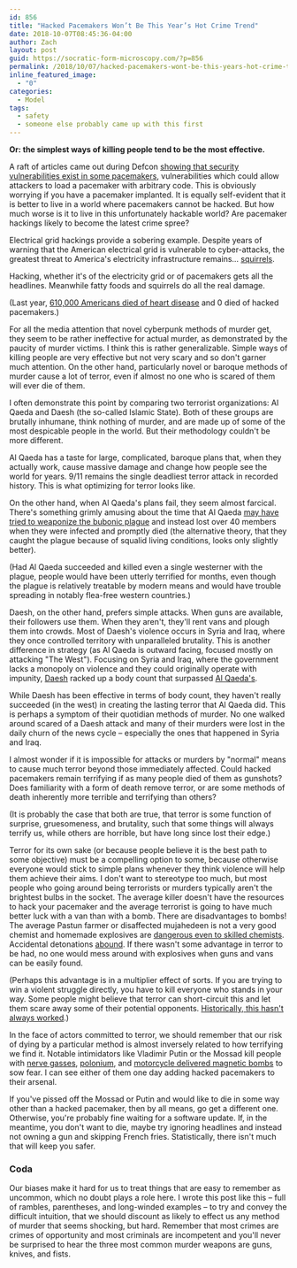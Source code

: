 ```yaml
---
id: 856
title: "Hacked Pacemakers Won’t Be This Year’s Hot Crime Trend"
date: 2018-10-07T08:45:36-04:00
author: Zach
layout: post
guid: https://socratic-form-microscopy.com/?p=856
permalink: /2018/10/07/hacked-pacemakers-wont-be-this-years-hot-crime-trend/
inline_featured_image:
  - "0"
categories:
  - Model
tags:
  - safety
  - someone else probably came up with this first
---
```


<strong>Or: the simplest ways of killing people tend to be the most effective.</strong>

A raft of articles came out during Defcon <a href="https://venturebeat.com/2008/08/08/defcon-excuse-me-while-i-turn-off-your-pacemaker/">showing that security vulnerabilities exist in some pacemakers</a>, vulnerabilities which could allow attackers to load a pacemaker with arbitrary code. This is obviously worrying if you have a pacemaker implanted. It is equally self-evident that it is better to live in a world where pacemakers cannot be hacked. But how much worse is it to live in this unfortunately hackable world? Are pacemaker hackings likely to become the latest crime spree?

Electrical grid hackings provide a sobering example. Despite years of warning that the American electrical grid is vulnerable to cyber-attacks, the greatest threat to America's electricity infrastructure remains… <a href="https://cybersquirrel1.com/">squirrels</a>.

Hacking, whether it's of the electricity grid or of pacemakers gets all the headlines. Meanwhile fatty foods and squirrels do all the real damage.

(Last year, <a href="https://www.cdc.gov/heartdisease/facts.htm">610,000 Americans died of heart disease</a> and 0 died of hacked pacemakers.)

For all the media attention that novel cyberpunk methods of murder get, they seem to be rather ineffective for actual murder, as demonstrated by the paucity of murder victims. I think this is rather generalizable. Simple ways of killing people are very effective but not very scary and so don't garner much attention. On the other hand, particularly novel or baroque methods of murder cause a lot of terror, even if almost no one who is scared of them will ever die of them.

I often demonstrate this point by comparing two terrorist organizations: Al Qaeda and Daesh (the so-called Islamic State). Both of these groups are brutally inhumane, think nothing of murder, and are made up of some of the most despicable people in the world. But their methodology couldn't be more different.

Al Qaeda has a taste for large, complicated, baroque plans that, when they actually work, cause massive damage and change how people see the world for years. 9/11 remains the single deadliest terror attack in recorded history. This is what optimizing for terror looks like.

On the other hand, when Al Qaeda's plans fail, they seem almost farcical. There's something grimly amusing about the time that Al Qaeda <a href="https://www.telegraph.co.uk/news/worldnews/africaandindianocean/algeria/4294664/Al-Qaeda-cell-killed-by-Black-Death-was-developing-biological-weapons.html">may have tried to weaponize the bubonic plague</a> and instead lost over 40 members when they were infected and promptly died (the alternative theory, that they caught the plague because of squalid living conditions, looks only slightly better).

(Had Al Qaeda succeeded and killed even a single westerner with the plague, people would have been utterly terrified for months, even though the plague is relatively treatable by modern means and would have trouble spreading in notably flea-free western countries.)

Daesh, on the other hand, prefers simple attacks. When guns are available, their followers use them. When they aren't, they'll rent vans and plough them into crowds. Most of Daesh's violence occurs in Syria and Iraq, where they once controlled territory with unparalleled brutality. This is another difference in strategy (as Al Qaeda is outward facing, focused mostly on attacking "The West"). Focusing on Syria and Iraq, where the government lacks a monopoly on violence and they could originally operate with impunity, <a href="http://www.foxnews.com/world/2017/06/18/more-than-180000-iraqi-civilians-killed-since-2003-report.html">Daesh</a> racked up a body count that surpassed <a href="https://www.statista.com/statistics/272757/al-qaeda-terrorist-attacks-by-death-toll/">Al Qaeda's</a>.

While Daesh has been effective in terms of body count, they haven't really succeeded (in the west) in creating the lasting terror that Al Qaeda did. This is perhaps a symptom of their quotidian methods of murder. No one walked around scared of a Daesh attack and many of their murders were lost in the daily churn of the news cycle – especially the ones that happened in Syria and Iraq.

I almost wonder if it is impossible for attacks or murders by "normal" means to cause much terror beyond those immediately affected. Could hacked pacemakers remain terrifying if as many people died of them as gunshots? Does familiarity with a form of death remove terror, or are some methods of death inherently more terrible and terrifying than others?

(It is probably the case that both are true, that terror is some function of surprise, gruesomeness, and brutality, such that some things will always terrify us, while others are horrible, but have long since lost their edge.)

Terror for its own sake (or because people believe it is the best path to some objective) must be a compelling option to some, because otherwise everyone would stick to simple plans whenever they think violence will help them achieve their aims. I don't want to stereotype too much, but most people who going around being terrorists or murders typically aren't the brightest bulbs in the socket. The average killer doesn't have the resources to hack your pacemaker and the average terrorist is going to have much better luck with a van than with a bomb. There are disadvantages to bombs! The average Pastun farmer or disaffected mujahedeen is not a very good chemist and homemade explosives are <a href="https://en.wikipedia.org/wiki/Acetone_peroxide#Accidents">dangerous even to skilled chemists</a>. Accidental detonations <a href="https://www.google.ca/search?rlz=1C5CHFA_enCA691CA692&amp;biw=1440&amp;bih=780&amp;ei=7m2xW--hFKyLjwS1mabQAw&amp;q=insurgents+killed+by+own+bomb&amp;oq=insurgents+killed+by+own+bomb&amp;gs_l=psy-ab.3..33i21k1j33i160k1l2.6313.11085.0.11329.29.27.0.2.2.0.142.2428.18j7.25.0">abound</a>. If there wasn't some advantage in terror to be had, no one would mess around with explosives when guns and vans can be easily found.

(Perhaps this advantage is in a multiplier effect of sorts. If you are trying to win a violent struggle directly, you have to kill everyone who stands in your way. Some people might believe that terror can short-circuit this and let them scare away some of their potential opponents. <a href="https://en.wikipedia.org/wiki/The_Blitz">Historically, this hasn't always worked</a>.)

In the face of actors committed to terror, we should remember that our risk of dying by a particular method is almost inversely related to how terrifying we find it. Notable intimidators like Vladimir Putin or the Mossad kill people with <a href="https://www.politico.eu/article/theresa-may-blames-russia-for-nerve-gas-attack/">nerve gasses</a>, <a href="https://en.wikipedia.org/wiki/Poisoning_of_Alexander_Litvinenko">polonium</a>, and <a href="https://en.wikipedia.org/wiki/Assassination_of_Iranian_nuclear_scientists#11_January_2012">motorcycle delivered magnetic bombs</a> to sow fear. I can see either of them one day adding hacked pacemakers to their arsenal.

If you've pissed off the Mossad or Putin and would like to die in some way other than a hacked pacemaker, then by all means, go get a different one. Otherwise, you're probably fine waiting for a software update. If, in the meantime, you don't want to die, maybe try ignoring headlines and instead not owning a gun and skipping French fries. Statistically, there isn't much that will keep you safer.

<h3><strong>Coda</strong></h3>
Our biases make it hard for us to treat things that are easy to remember as uncommon, which no doubt plays a role here. I wrote this post like this – full of rambles, parentheses, and long-winded examples – to try and convey the difficult intuition, that we should discount as likely to effect us any method of murder that seems shocking, but hard. Remember that most crimes are crimes of opportunity and most criminals are incompetent and you'll never be surprised to hear the three most common murder weapons are guns, knives, and fists.
